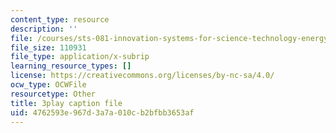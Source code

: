 ```yaml
---
content_type: resource
description: ''
file: /courses/sts-081-innovation-systems-for-science-technology-energy-manufacturing-and-health-spring-2017/4762593e967d3a7a010cb2bfbb3653af_dCw-x9ZOljY.srt
file_size: 110931
file_type: application/x-subrip
learning_resource_types: []
license: https://creativecommons.org/licenses/by-nc-sa/4.0/
ocw_type: OCWFile
resourcetype: Other
title: 3play caption file
uid: 4762593e-967d-3a7a-010c-b2bfbb3653af
---
```

